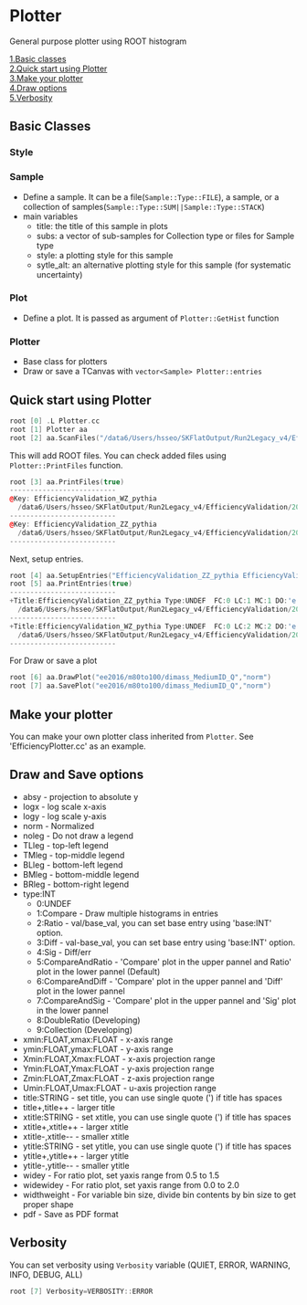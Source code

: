 # Plotter
General purpose plotter using ROOT histogram

[1.Basic classes](#basic-classes)  
[2.Quick start using Plotter](#quick-start-using-plotter)  
[3.Make your plotter](#make-your-plotter)  
[4.Draw options](#draw-options)  
[5.Verbosity](#verbosity)  


## Basic Classes
### Style
### Sample
* Define a sample. It can be a file(`Sample::Type::FILE`), a sample, or a collection of samples(`Sample::Type::SUM||Sample::Type::STACK`)
* main variables
  * title: the title of this sample in plots
  * subs: a vector of sub-samples for Collection type or files for Sample type
  * style: a plotting style for this sample
  * sytle_alt: an alternative plotting style for this sample (for systematic uncertainty)
### Plot
* Define a plot. It is passed as argument of `Plotter::GetHist` function
### Plotter
* Base class for plotters
* Draw or save a TCanvas with `vector<Sample> Plotter::entries`
  
## Quick start using Plotter
```c++
root [0] .L Plotter.cc
root [1] Plotter aa
root [2] aa.ScanFiles("/data6/Users/hsseo/SKFlatOutput/Run2Legacy_v4/EfficiencyValidation/2016/")
```
This will add ROOT files. You can check added files using `Plotter::PrintFiles` function.
```c++
root [3] aa.PrintFiles(true)
--------------------------
@Key: EfficiencyValidation_WZ_pythia 
  /data6/Users/hsseo/SKFlatOutput/Run2Legacy_v4/EfficiencyValidation/2016/EfficiencyValidation_WZ_pythia.root 2020-04-21 02:42:45
--------------------------
@Key: EfficiencyValidation_ZZ_pythia 
  /data6/Users/hsseo/SKFlatOutput/Run2Legacy_v4/EfficiencyValidation/2016/EfficiencyValidation_ZZ_pythia.root 2020-04-22 11:07:36
--------------------------
```
Next, setup entries.
```c++
root [4] aa.SetupEntries("EfficiencyValidation_ZZ_pythia EfficiencyValidation_WZ_pythia")
root [5] aa.PrintEntries(true)
--------------------------
+Title:EfficiencyValidation_ZZ_pythia Type:UNDEF  FC:0 LC:1 MC:1 DO:'e hist' 
  /data6/Users/hsseo/SKFlatOutput/Run2Legacy_v4/EfficiencyValidation/2016/EfficiencyValidation_ZZ_pythia.root 2020-04-22 11:07:36
--------------------------
+Title:EfficiencyValidation_WZ_pythia Type:UNDEF  FC:0 LC:2 MC:2 DO:'e hist' 
  /data6/Users/hsseo/SKFlatOutput/Run2Legacy_v4/EfficiencyValidation/2016/EfficiencyValidation_WZ_pythia.root 2020-04-21 02:42:45
--------------------------
```
For Draw or save a plot
```c++
root [6] aa.DrawPlot("ee2016/m80to100/dimass_MediumID_Q","norm")
root [7] aa.SavePlot("ee2016/m80to100/dimass_MediumID_Q","norm")
```

## Make your plotter
You can make your own plotter class inherited from `Plotter`. See 'EfficiencyPlotter.cc' as an example.

## Draw and Save options
* absy - projection to absolute y
* logx - log scale x-axis
* logy - log scale y-axis
* norm - Normalized
* noleg - Do not draw a legend
* TLleg - top-left legend
* TMleg - top-middle legend
* BLleg - bottom-left legend
* BMleg - bottom-middle legend
* BRleg - bottom-right legend
* type:INT
    * 0:UNDEF
    * 1:Compare - Draw multiple histograms in entries
    * 2:Ratio - val/base_val, you can set base entry using 'base:INT' option. 
    * 3:Diff - val-base_val, you can set base entry using 'base:INT' option.
    * 4:Sig - Diff/err
    * 5:CompareAndRatio - 'Compare' plot in the upper pannel and Ratio' plot in the lower pannel (Default)
    * 6:CompareAndDiff - 'Compare' plot in the upper pannel and 'Diff' plot in the lower pannel
    * 7:CompareAndSig - 'Compare' plot in the upper pannel and 'Sig' plot in the lower pannel 
    * 8:DoubleRatio (Developing)
    * 9:Collection (Developing)
* xmin:FLOAT,xmax:FLOAT - x-axis range
* ymin:FLOAT,ymax:FLOAT - y-axis range
* Xmin:FLOAT,Xmax:FLOAT - x-axis projection range
* Ymin:FLOAT,Ymax:FLOAT - y-axis projection range
* Zmin:FLOAT,Zmax:FLOAT - z-axis projection range
* Umin:FLOAT,Umax:FLOAT - u-axis projection range
* title:STRING - set title, you can use single quote (') if title has spaces
* title+,title++ - larger title
* xtitle:STRING - set xtitle, you can use single quote (') if title has spaces
* xtitle+,xtitle++ - larger xtitle
* xtitle-,xtitle-- - smaller xtitle
* ytitle:STRING - set ytitle, you can use single quote (') if title has spaces
* ytitle+,ytitle++ - larger ytitle
* ytitle-,ytitle-- - smaller ytitle
* widey - For ratio plot, set yaxis range from 0.5 to 1.5
* widewidey - For ratio plot, set yaxis range from 0.0 to 2.0
* widthweight - For variable bin size, divide bin contents by bin size to get proper shape
* pdf - Save as PDF format
  
## Verbosity
You can set verbosity using `Verbosity` variable (QUIET, ERROR, WARNING, INFO, DEBUG, ALL)
```c++
root [7] Verbosity=VERBOSITY::ERROR
```




